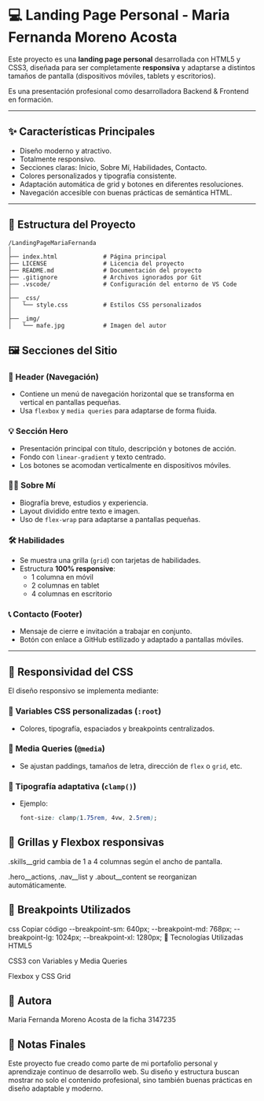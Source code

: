 # 💻 Landing Page Personal - Maria Fernanda Moreno Acosta

Este proyecto es una **landing page personal** desarrollada con HTML5 y CSS3, diseñada para ser completamente **responsiva** y adaptarse a distintos tamaños de pantalla (dispositivos móviles, tablets y escritorios). 

Es una presentación profesional como desarrolladora Backend & Frontend en formación.

---

## ✨ Características Principales

- Diseño moderno y atractivo.
- Totalmente responsivo.
- Secciones claras: Inicio, Sobre Mí, Habilidades, Contacto.
- Colores personalizados y tipografía consistente.
- Adaptación automática de grid y botones en diferentes resoluciones.
- Navegación accesible con buenas prácticas de semántica HTML.


---

## 🧱 Estructura del Proyecto

```
/LandingPageMariaFernanda
│
├── index.html             # Página principal
├── LICENSE                # Licencia del proyecto
├── README.md              # Documentación del proyecto
├── .gitignore             # Archivos ignorados por Git
├── .vscode/               # Configuración del entorno de VS Code
│
├── _css/
│   └── style.css          # Estilos CSS personalizados
│
├── _img/
│   └── mafe.jpg           # Imagen del autor
```



## 🖼️ Secciones del Sitio

### 📌 Header (Navegación)
- Contiene un menú de navegación horizontal que se transforma en vertical en pantallas pequeñas.
- Usa `flexbox` y `media queries` para adaptarse de forma fluida.

### 💡 Sección Hero
- Presentación principal con título, descripción y botones de acción.
- Fondo con `linear-gradient` y texto centrado.
- Los botones se acomodan verticalmente en dispositivos móviles.

### 👩‍💻 Sobre Mí
- Biografía breve, estudios y experiencia.
- Layout dividido entre texto e imagen.
- Uso de `flex-wrap` para adaptarse a pantallas pequeñas.

### 🛠️ Habilidades
- Se muestra una grilla (`grid`) con tarjetas de habilidades.
- Estructura **100% responsive**:
  - 1 columna en móvil
  - 2 columnas en tablet
  - 4 columnas en escritorio

### 📞 Contacto (Footer)
- Mensaje de cierre e invitación a trabajar en conjunto.
- Botón con enlace a GitHub estilizado y adaptado a pantallas móviles.

---

## 🎨 Responsividad del CSS

El diseño responsivo se implementa mediante:

### 🔸 Variables CSS personalizadas (`:root`)
- Colores, tipografía, espaciados y breakpoints centralizados.

### 🔸 Media Queries (`@media`)
- Se ajustan paddings, tamaños de letra, dirección de `flex` o `grid`, etc.

### 🔸 Tipografía adaptativa (`clamp()`)
- Ejemplo:
  ```css
  font-size: clamp(1.75rem, 4vw, 2.5rem);

## 🔸 Grillas y Flexbox responsivas
.skills__grid cambia de 1 a 4 columnas según el ancho de pantalla.

.hero__actions, .nav__list y .about__content se reorganizan automáticamente.

## 📱 Breakpoints Utilizados
css
Copiar código
--breakpoint-sm: 640px;
--breakpoint-md: 768px;
--breakpoint-lg: 1024px;
--breakpoint-xl: 1280px;
🚀 Tecnologías Utilizadas
HTML5

CSS3 con Variables y Media Queries

Flexbox y CSS Grid


## 👤 Autora
Maria Fernanda Moreno Acosta de la ficha 3147235

## 📌 Notas Finales
Este proyecto fue creado como parte de mi portafolio personal y aprendizaje continuo de desarrollo web. Su diseño y estructura buscan mostrar no solo el contenido profesional, sino también buenas prácticas en diseño adaptable y moderno.